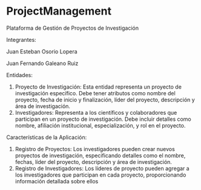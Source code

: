 # ProjectManagement
Plataforma de Gestión de Proyectos de Investigación

Integrantes:

Juan Esteban Osorio Lopera

Juan Fernando Galeano Ruiz

Entidades:
1. Proyecto de Investigación: Esta entidad representa un proyecto de investigación
específico. Debe tener atributos como nombre del proyecto, fecha de inicio y
finalización, líder del proyecto, descripción y área de investigación.
2. Investigadores: Representa a los científicos y colaboradores que participan en un
proyecto de investigación. Debe incluir detalles como nombre, afiliación institucional,
especialización, y rol en el proyecto.

Características de la Aplicación:
1. Registro de Proyectos: Los investigadores pueden crear nuevos proyectos de
investigación, especificando detalles como el nombre, fechas, líder del proyecto,
descripción y área de investigación.
2. Registro de Investigadores: Los líderes de proyecto pueden agregar a los investigadores
que participan en cada proyecto, proporcionando información detallada sobre ellos
